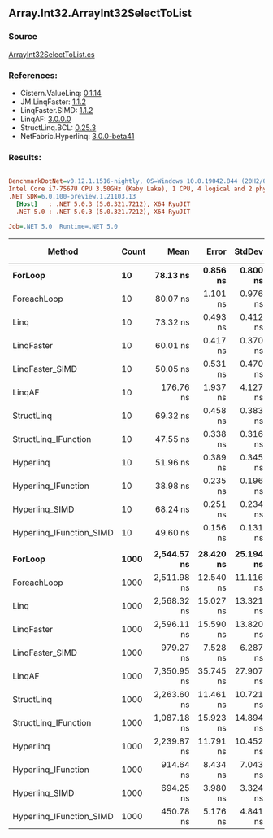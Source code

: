 ﻿## Array.Int32.ArrayInt32SelectToList

### Source
[ArrayInt32SelectToList.cs](../LinqBenchmarks/Array/Int32/ArrayInt32SelectToList.cs)

### References:
- Cistern.ValueLinq: [0.1.14](https://www.nuget.org/packages/Cistern.ValueLinq/0.1.14)
- JM.LinqFaster: [1.1.2](https://www.nuget.org/packages/JM.LinqFaster/1.1.2)
- LinqFaster.SIMD: [1.1.2](https://www.nuget.org/packages/LinqFaster.SIMD/1.0.3)
- LinqAF: [3.0.0.0](https://www.nuget.org/packages/LinqAF/3.0.0.0)
- StructLinq.BCL: [0.25.3](https://www.nuget.org/packages/StructLinq.BCL/0.25.3)
- NetFabric.Hyperlinq: [3.0.0-beta41](https://www.nuget.org/packages/NetFabric.Hyperlinq/3.0.0-beta41)

### Results:
``` ini

BenchmarkDotNet=v0.12.1.1516-nightly, OS=Windows 10.0.19042.844 (20H2/October2020Update)
Intel Core i7-7567U CPU 3.50GHz (Kaby Lake), 1 CPU, 4 logical and 2 physical cores
.NET SDK=6.0.100-preview.1.21103.13
  [Host]   : .NET 5.0.3 (5.0.321.7212), X64 RyuJIT
  .NET 5.0 : .NET 5.0.3 (5.0.321.7212), X64 RyuJIT

Job=.NET 5.0  Runtime=.NET 5.0  

```
|                   Method | Count |        Mean |     Error |    StdDev | Ratio | RatioSD |  Gen 0 | Gen 1 | Gen 2 | Allocated |
|------------------------- |------ |------------:|----------:|----------:|------:|--------:|-------:|------:|------:|----------:|
|                  **ForLoop** |    **10** |    **78.13 ns** |  **0.856 ns** |  **0.800 ns** |  **1.00** |    **0.00** | **0.1032** |     **-** |     **-** |     **216 B** |
|              ForeachLoop |    10 |    80.07 ns |  1.101 ns |  0.976 ns |  1.03 |    0.01 | 0.1032 |     - |     - |     216 B |
|                     Linq |    10 |    73.32 ns |  0.493 ns |  0.412 ns |  0.94 |    0.01 | 0.0688 |     - |     - |     144 B |
|               LinqFaster |    10 |    60.01 ns |  0.417 ns |  0.370 ns |  0.77 |    0.01 | 0.0763 |     - |     - |     160 B |
|          LinqFaster_SIMD |    10 |    50.05 ns |  0.531 ns |  0.470 ns |  0.64 |    0.01 | 0.0764 |     - |     - |     160 B |
|                   LinqAF |    10 |   176.76 ns |  1.937 ns |  4.127 ns |  2.25 |    0.05 | 0.1032 |     - |     - |     216 B |
|               StructLinq |    10 |    69.32 ns |  0.458 ns |  0.383 ns |  0.89 |    0.01 | 0.0764 |     - |     - |     160 B |
|     StructLinq_IFunction |    10 |    47.55 ns |  0.338 ns |  0.316 ns |  0.61 |    0.01 | 0.0650 |     - |     - |     136 B |
|                Hyperlinq |    10 |    51.96 ns |  0.389 ns |  0.345 ns |  0.67 |    0.01 | 0.0459 |     - |     - |      96 B |
|      Hyperlinq_IFunction |    10 |    38.98 ns |  0.235 ns |  0.196 ns |  0.50 |    0.01 | 0.0459 |     - |     - |      96 B |
|           Hyperlinq_SIMD |    10 |    68.24 ns |  0.251 ns |  0.234 ns |  0.87 |    0.01 | 0.0458 |     - |     - |      96 B |
| Hyperlinq_IFunction_SIMD |    10 |    49.60 ns |  0.156 ns |  0.131 ns |  0.64 |    0.01 | 0.0459 |     - |     - |      96 B |
|                          |       |             |           |           |       |         |        |       |       |           |
|                  **ForLoop** |  **1000** | **2,544.57 ns** | **28.420 ns** | **25.194 ns** |  **1.00** |    **0.00** | **4.0207** |     **-** |     **-** |   **8,424 B** |
|              ForeachLoop |  1000 | 2,511.98 ns | 12.540 ns | 11.116 ns |  0.99 |    0.01 | 4.0207 |     - |     - |   8,424 B |
|                     Linq |  1000 | 2,568.32 ns | 15.027 ns | 13.321 ns |  1.01 |    0.01 | 1.9608 |     - |     - |   4,104 B |
|               LinqFaster |  1000 | 2,596.11 ns | 15.590 ns | 13.820 ns |  1.02 |    0.01 | 3.8605 |     - |     - |   8,080 B |
|          LinqFaster_SIMD |  1000 |   979.27 ns |  7.528 ns |  6.287 ns |  0.38 |    0.00 | 3.8605 |     - |     - |   8,080 B |
|                   LinqAF |  1000 | 7,350.95 ns | 35.745 ns | 27.907 ns |  2.89 |    0.03 | 4.0207 |     - |     - |   8,424 B |
|               StructLinq |  1000 | 2,263.60 ns | 11.461 ns | 10.721 ns |  0.89 |    0.01 | 1.9684 |     - |     - |   4,120 B |
|     StructLinq_IFunction |  1000 | 1,087.18 ns | 15.923 ns | 14.894 ns |  0.43 |    0.01 | 1.9569 |     - |     - |   4,096 B |
|                Hyperlinq |  1000 | 2,239.87 ns | 11.791 ns | 10.452 ns |  0.88 |    0.01 | 1.9341 |     - |     - |   4,056 B |
|      Hyperlinq_IFunction |  1000 |   914.64 ns |  8.434 ns |  7.043 ns |  0.36 |    0.00 | 1.9341 |     - |     - |   4,056 B |
|           Hyperlinq_SIMD |  1000 |   694.25 ns |  3.980 ns |  3.324 ns |  0.27 |    0.00 | 1.9341 |     - |     - |   4,056 B |
| Hyperlinq_IFunction_SIMD |  1000 |   450.78 ns |  5.176 ns |  4.841 ns |  0.18 |    0.00 | 1.9341 |     - |     - |   4,056 B |
